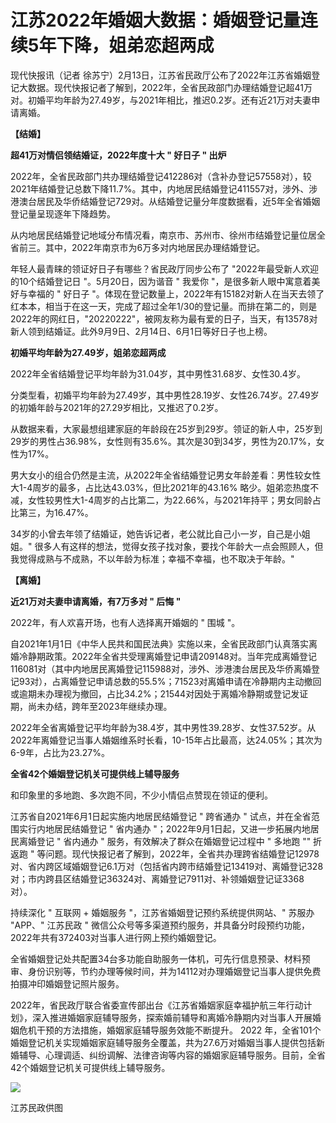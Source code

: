 # 江苏2022年婚姻大数据：婚姻登记量连续5年下降，姐弟恋超两成

现代快报讯（记者
徐苏宁）2月13日，江苏省民政厅公布了2022年江苏省婚姻登记大数据。现代快报记者了解到，2022年，全省民政部门办理结婚登记超41万对。初婚平均年龄为27.49岁，与2021年相比，推迟0.2岁。还有近21万对夫妻申请离婚。

**【结婚】**

**超41万对情侣领结婚证，2022年度十大 " 好日子 " 出炉**

2022年，全省民政部门共办理结婚登记412286对（含补办登记57558对），较2021年结婚登记总数下降11.7%。其中，内地居民结婚登记411557对，涉外、涉港澳台居民及华侨结婚登记729对。从结婚登记量分年度数据看，近5年全省婚姻登记量呈现逐年下降趋势。

从内地居民结婚登记地域分布情况看，南京市、苏州市、徐州市结婚登记量位居全省前三。其中，2022年南京市为6万多对内地居民办理结婚登记。

年轻人最青睐的领证好日子有哪些？省民政厅同步公布了 "2022年最受新人欢迎的10个结婚登记日 "。5月20日，因为谐音 " 我爱你
"，是很多新人眼中寓意着美好与幸福的 " 好日子
"。体现在登记数量上，2022年有15182对新人在当天去领了红本本，相当于在这一天，完成了超过全年1/30的登记量。而排在第二的，则是2022年的网红日，"20220222"，被网友称为最有爱的日子，当天，有13578对新人领到结婚证。此外9月9日、2月14日、6月1日等好日子也上榜。

**初婚平均年龄为27.49岁，姐弟恋超两成**

2022年全省结婚登记平均年龄为31.04岁，其中男性31.68岁、女性30.4岁。

分类型看，初婚平均年龄为27.49岁，其中男性28.19岁、女性26.74岁。27.49岁的初婚年龄与2021年的27.29岁相比，又推迟了0.2岁。

从数据来看，大家最想组建家庭的年龄段在25岁到29岁。领证的新人中，25岁到29岁的男性占36.98%，女性则有35.6%。其次是30到34岁，男性为20.17%，女性为17%。

男大女小的组合仍然是主流，从2022年全省结婚登记男女年龄差看：男性较女性大1-4周岁的最多，占比达43.03%，但比2021年的43.16%
略少。姐弟恋热度不减，女性较男性大1-4周岁的占比第二，为22.66%，与2021年持平；男女同龄占比第三，为16.47%。

34岁的小曾去年领了结婚证，她告诉记者，老公就比自己小一岁，自己是小姐姐。"
很多人有这样的想法，觉得女孩子找对象，要找个年龄大一点会照顾人，但我觉得成熟与不成熟，不以年龄为标准；幸福不幸福，也不取决于年龄。"

**【离婚】**

**近21万对夫妻申请离婚，有7万多对 " 后悔 "**

2022年，有人欢喜开场，也有人选择离开婚姻的 " 围城 "。

自2021年1月1日《中华人民共和国民法典》实施以来，全省民政部门认真落实离婚冷静期政策。2022年全省共受理离婚登记申请209148对。当年完成离婚登记116081对（其中内地居民离婚登记115988对，涉外、涉港澳台居民及华侨离婚登记93对），占离婚登记申请总数的55.5%；71523对离婚申请在冷静期内主动撤回或逾期未办理视为撤回，占比34.2%；21544对因处于离婚冷静期或登记发证期，尚未办结，跨年至2023年继续办理。

2022年全省离婚登记平均年龄为38.4岁，其中男性39.28岁、女性37.52岁。从2022年离婚登记当事人婚姻维系时长看，10-15年占比最高，达24.05%；其次为6-9年，占比为23.27%。

**全省42个婚姻登记机关可提供线上辅导服务**

和印象里的多地跑、多次跑不同，不少小情侣点赞现在领证的便利。

江苏省自2021年6月1日起实施内地居民结婚登记 " 跨省通办 " 试点，并在全省范围实行内地居民结婚登记 " 省内通办
"；2022年9月1日起，又进一步拓展内地居民离婚登记 " 省内通办 " 服务，有效解决了群众在婚姻登记过程中 " 多地跑 "" 折返跑 "
等问题。现代快报记者了解到，2022年，全省共办理跨省结婚登记12978对、省内跨区域婚姻登记6.1万对（包括省内跨市结婚登记13419对、离婚登记328对；市内跨县区结婚登记36324对、离婚登记7911对、补领婚姻登记证3368对）。

持续深化 " 互联网 + 婚姻服务 "，江苏省婚姻登记预约系统提供网站、" 苏服办 "APP、" 江苏民政 "
微信公众号等多渠道预约服务，并具备分时段预约功能，2022年共有372403对当事人进行网上预约婚姻登记。

全省婚姻登记处共配置34台多功能自助服务一体机，可先行信息预录、材料预审、身份识别等，节约办理等候时间，并为14112对办理婚姻登记当事人提供免费拍摄冲印婚姻登记照片服务。

2022年，省民政厅联合省委宣传部出台《江苏省婚姻家庭幸福护航三年行动计划》，深入推进婚姻家庭辅导服务，探索婚前辅导和离婚冷静期内对当事人开展婚姻危机干预的方法措施，婚姻家庭辅导服务效能不断提升。
2022
年，全省101个婚姻登记机关实现婚姻家庭辅导服务全覆盖，共为27.6万对婚姻当事人提供包括新婚辅导、心理调适、纠纷调解、法律咨询等内容的婚姻家庭辅导服务。目前，全省42个婚姻登记机关可提供线上辅导服务。

![](https://inews.gtimg.com/newsapp_match/0/15662854651/0)

江苏民政供图

